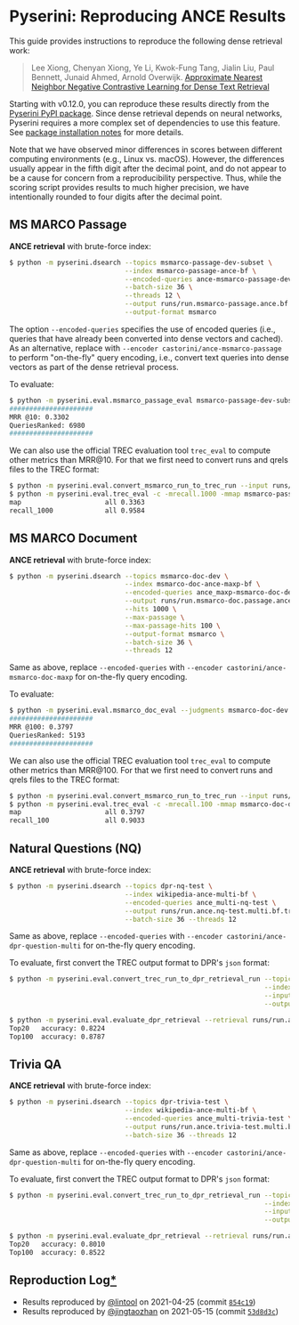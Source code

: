# Pyserini: Reproducing ANCE Results

This guide provides instructions to reproduce the following dense retrieval work:

> Lee Xiong, Chenyan Xiong, Ye Li, Kwok-Fung Tang, Jialin Liu, Paul Bennett, Junaid Ahmed, Arnold Overwijk. [Approximate Nearest Neighbor Negative Contrastive Learning for Dense Text Retrieval](https://arxiv.org/pdf/2007.00808.pdf)

Starting with v0.12.0, you can reproduce these results directly from the [Pyserini PyPI package](https://pypi.org/project/pyserini/).
Since dense retrieval depends on neural networks, Pyserini requires a more complex set of dependencies to use this feature.
See [package installation notes](../README.md#package-installation) for more details.

Note that we have observed minor differences in scores between different computing environments (e.g., Linux vs. macOS).
However, the differences usually appear in the fifth digit after the decimal point, and do not appear to be a cause for concern from a reproducibility perspective.
Thus, while the scoring script provides results to much higher precision, we have intentionally rounded to four digits after the decimal point.

## MS MARCO Passage

**ANCE retrieval** with brute-force index:
```bash
$ python -m pyserini.dsearch --topics msmarco-passage-dev-subset \
                             --index msmarco-passage-ance-bf \
                             --encoded-queries ance-msmarco-passage-dev-subset \
                             --batch-size 36 \
                             --threads 12 \
                             --output runs/run.msmarco-passage.ance.bf.tsv \
                             --output-format msmarco
```

The option `--encoded-queries` specifies the use of encoded queries (i.e., queries that have already been converted into dense vectors and cached).
As an alternative, replace with `--encoder castorini/ance-msmarco-passage` to perform "on-the-fly" query encoding, i.e., convert text queries into dense vectors as part of the dense retrieval process.

To evaluate:

```bash
$ python -m pyserini.eval.msmarco_passage_eval msmarco-passage-dev-subset runs/run.msmarco-passage.ance.bf.tsv
#####################
MRR @10: 0.3302
QueriesRanked: 6980
#####################
```

We can also use the official TREC evaluation tool `trec_eval` to compute other metrics than MRR@10. 
For that we first need to convert runs and qrels files to the TREC format:

```bash
$ python -m pyserini.eval.convert_msmarco_run_to_trec_run --input runs/run.msmarco-passage.ance.bf.tsv --output runs/run.msmarco-passage.ance.bf.trec
$ python -m pyserini.eval.trec_eval -c -mrecall.1000 -mmap msmarco-passage-dev-subset runs/run.msmarco-passage.ance.bf.trec
map                   	all	0.3363
recall_1000           	all	0.9584
```

## MS MARCO Document

**ANCE retrieval** with brute-force index:
```bash
$ python -m pyserini.dsearch --topics msmarco-doc-dev \
                             --index msmarco-doc-ance-maxp-bf \
                             --encoded-queries ance_maxp-msmarco-doc-dev \
                             --output runs/run.msmarco-doc.passage.ance-maxp.txt \
                             --hits 1000 \
                             --max-passage \
                             --max-passage-hits 100 \
                             --output-format msmarco \
                             --batch-size 36 \
                             --threads 12
```

Same as above, replace `--encoded-queries` with `--encoder castorini/ance-msmarco-doc-maxp` for on-the-fly query encoding.

To evaluate:

```bash
$ python -m pyserini.eval.msmarco_doc_eval --judgments msmarco-doc-dev --run runs/run.msmarco-doc.passage.ance-maxp.txt
#####################
MRR @100: 0.3797
QueriesRanked: 5193
#####################
```

We can also use the official TREC evaluation tool `trec_eval` to compute other metrics than MRR@100. 
For that we first need to convert runs and qrels files to the TREC format:

```bash
$ python -m pyserini.eval.convert_msmarco_run_to_trec_run --input runs/run.msmarco-doc.passage.ance-maxp.txt --output runs/run.msmarco-doc.passage.ance-maxp.trec
$ python -m pyserini.eval.trec_eval -c -mrecall.100 -mmap msmarco-doc-dev runs/run.msmarco-doc.passage.ance-maxp.trec
map                   	all	0.3797
recall_100            	all	0.9033
```

## Natural Questions (NQ)

**ANCE retrieval** with brute-force index:

```bash
$ python -m pyserini.dsearch --topics dpr-nq-test \
                             --index wikipedia-ance-multi-bf \
                             --encoded-queries ance_multi-nq-test \
                             --output runs/run.ance.nq-test.multi.bf.trec \
                             --batch-size 36 --threads 12
```

Same as above, replace `--encoded-queries` with `--encoder castorini/ance-dpr-question-multi` for on-the-fly query encoding.

To evaluate, first convert the TREC output format to DPR's `json` format:

```bash
$ python -m pyserini.eval.convert_trec_run_to_dpr_retrieval_run --topics dpr-nq-test \
                                                                --index wikipedia-dpr \
                                                                --input runs/run.ance.nq-test.multi.bf.trec \
                                                                --output runs/run.ance.nq-test.multi.bf.json

$ python -m pyserini.eval.evaluate_dpr_retrieval --retrieval runs/run.ance.nq-test.multi.bf.json --topk 20 100
Top20	accuracy: 0.8224
Top100	accuracy: 0.8787
```

## Trivia QA

**ANCE retrieval** with brute-force index:

```bash
$ python -m pyserini.dsearch --topics dpr-trivia-test \
                             --index wikipedia-ance-multi-bf \
                             --encoded-queries ance_multi-trivia-test \
                             --output runs/run.ance.trivia-test.multi.bf.trec \
                             --batch-size 36 --threads 12
```

Same as above, replace `--encoded-queries` with `--encoder castorini/ance-dpr-question-multi` for on-the-fly query encoding.

To evaluate, first convert the TREC output format to DPR's `json` format:

```bash
$ python -m pyserini.eval.convert_trec_run_to_dpr_retrieval_run --topics dpr-trivia-test \
                                                                --index wikipedia-dpr \
                                                                --input runs/run.ance.trivia-test.multi.bf.trec \
                                                                --output runs/run.ance.trivia-test.multi.bf.json

$ python -m pyserini.eval.evaluate_dpr_retrieval --retrieval runs/run.ance.trivia-test.multi.bf.json --topk 20 100
Top20	accuracy: 0.8010
Top100	accuracy: 0.8522
```

## Reproduction Log[*](reproducibility.md)

+ Results reproduced by [@lintool](https://github.com/lintool) on 2021-04-25 (commit [`854c19`](https://github.com/castorini/pyserini/commit/854c1930ba00819245c0a9fbcf2090ce14db4db0))
+ Results reproduced by [@jingtaozhan](https://github.com/jingtaozhan) on 2021-05-15 (commit [`53d8d3c`](https://github.com/castorini/pyserini/commit/53d8d3cbb78c88a23ce132a42b0396caad7d2e0f))